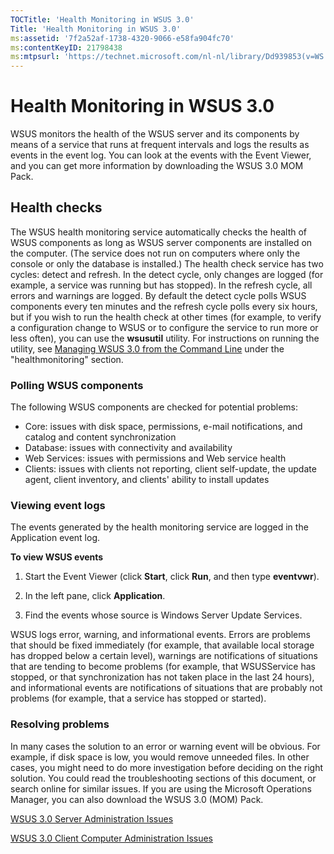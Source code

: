 ```yaml
---
TOCTitle: 'Health Monitoring in WSUS 3.0'
Title: 'Health Monitoring in WSUS 3.0'
ms:assetid: '7f2a52af-1738-4320-9066-e58fa904fc70'
ms:contentKeyID: 21798438
ms:mtpsurl: 'https://technet.microsoft.com/nl-nl/library/Dd939853(v=WS.10)'
---
```


Health Monitoring in WSUS 3.0
=============================

WSUS monitors the health of the WSUS server and its components by means of a service that runs at frequent intervals and logs the results as events in the event log. You can look at the events with the Event Viewer, and you can get more information by downloading the WSUS 3.0 MOM Pack.

Health checks
-------------

The WSUS health monitoring service automatically checks the health of WSUS components as long as WSUS server components are installed on the computer. (The service does not run on computers where only the console or only the database is installed.) The health check service has two cycles: detect and refresh. In the detect cycle, only changes are logged (for example, a service was running but has stopped). In the refresh cycle, all errors and warnings are logged. By default the detect cycle polls WSUS components every ten minutes and the refresh cycle polls every six hours, but if you wish to run the health check at other times (for example, to verify a configuration change to WSUS or to configure the service to run more or less often), you can use the **wsusutil** utility. For instructions on running the utility, see [Managing WSUS 3.0 from the Command Line](https://technet.microsoft.com/4d4b90e9-bbb2-429a-92c9-1e5388240416) under the "healthmonitoring" section.

### Polling WSUS components

The following WSUS components are checked for potential problems:

-   Core: issues with disk space, permissions, e-mail notifications, and catalog and content synchronization
-   Database: issues with connectivity and availability
-   Web Services: issues with permissions and Web service health
-   Clients: issues with clients not reporting, client self-update, the update agent, client inventory, and clients' ability to install updates

### Viewing event logs

The events generated by the health monitoring service are logged in the Application event log.

**To view WSUS events**
1.  Start the Event Viewer (click **Start**, click **Run**, and then type **eventvwr**).

2.  In the left pane, click **Application**.

3.  Find the events whose source is Windows Server Update Services.

WSUS logs error, warning, and informational events. Errors are problems that should be fixed immediately (for example, that available local storage has dropped below a certain level), warnings are notifications of situations that are tending to become problems (for example, that WSUSService has stopped, or that synchronization has not taken place in the last 24 hours), and informational events are notifications of situations that are probably not problems (for example, that a service has stopped or started).

### Resolving problems

In many cases the solution to an error or warning event will be obvious. For example, if disk space is low, you would remove unneeded files. In other cases, you might need to do more investigation before deciding on the right solution. You could read the troubleshooting sections of this document, or search online for similar issues. If you are using the Microsoft Operations Manager, you can also download the WSUS 3.0 (MOM) Pack.

[WSUS 3.0 Server Administration Issues](https://technet.microsoft.com/91735c6a-2860-4f68-aa29-f48ecfaa970a)

[WSUS 3.0 Client Computer Administration Issues](https://technet.microsoft.com/12e5a90c-a6b2-40b2-9d08-a65636ff10e9)
